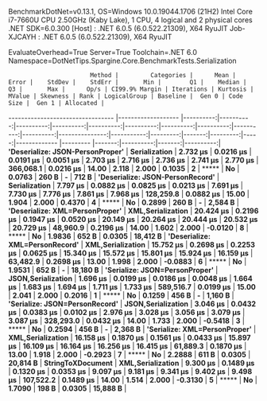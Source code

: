 
BenchmarkDotNet=v0.13.1, OS=Windows 10.0.19044.1706 (21H2)
Intel Core i7-7660U CPU 2.50GHz (Kaby Lake), 1 CPU, 4 logical and 2 physical cores
.NET SDK=6.0.300
  [Host]     : .NET 6.0.5 (6.0.522.21309), X64 RyuJIT
  Job-XJCAYH : .NET 6.0.5 (6.0.522.21309), X64 RyuJIT

EvaluateOverhead=True  Server=True  Toolchain=.NET 6.0  
Namespace=DotNetTips.Spargine.Core.BenchmarkTests.Serialization  

                           Method |         Categories |      Mean |     Error |    StdDev |    StdErr |       Min |        Q1 |    Median |        Q3 |       Max |      Op/s | CI99.9% Margin | Iterations | Kurtosis | MValue | Skewness | Rank | LogicalGroup | Baseline |  Gen 0 | Code Size |  Gen 1 | Allocated |
--------------------------------- |------------------- |----------:|----------:|----------:|----------:|----------:|----------:|----------:|----------:|----------:|----------:|---------------:|-----------:|---------:|-------:|---------:|-----:|------------- |--------- |-------:|----------:|-------:|----------:|
 **'Deserialize: JSON-PersonProper'** |      **Serialization** |  **2.732 μs** | **0.0216 μs** | **0.0191 μs** | **0.0051 μs** |  **2.703 μs** |  **2.716 μs** |  **2.736 μs** |  **2.741 μs** |  **2.770 μs** | **366,068.1** |      **0.0216 μs** |      **14.00** |    **2.118** |  **2.000** |   **0.1035** |    **2** |            ***** |       **No** | **0.0763** |     **260 B** |      **-** |     **712 B** |
 **'Deserialize: JSON-PersonRecord'** |      **Serialization** |  **7.797 μs** | **0.0882 μs** | **0.0825 μs** | **0.0213 μs** |  **7.691 μs** |  **7.730 μs** |  **7.776 μs** |  **7.861 μs** |  **7.968 μs** | **128,259.8** |      **0.0882 μs** |      **15.00** |    **1.904** |  **2.000** |   **0.4370** |    **4** |            ***** |       **No** | **0.2899** |     **260 B** |      **-** |   **2,584 B** |
  **'Deserialize: XML=PersonProper'** |  **XML,Serialization** | **20.424 μs** | **0.2196 μs** | **0.1947 μs** | **0.0520 μs** | **20.149 μs** | **20.264 μs** | **20.444 μs** | **20.532 μs** | **20.729 μs** |  **48,960.9** |      **0.2196 μs** |      **14.00** |    **1.602** |  **2.000** |  **-0.0120** |    **8** |            ***** |       **No** | **1.9836** |     **652 B** | **0.0305** |  **18,412 B** |
  **'Deserialize: XML=PersonRecord'** |  **XML,Serialization** | **15.752 μs** | **0.2698 μs** | **0.2253 μs** | **0.0625 μs** | **15.340 μs** | **15.572 μs** | **15.801 μs** | **15.924 μs** | **16.159 μs** |  **63,482.9** |      **0.2698 μs** |      **13.00** |    **1.998** |  **2.000** |  **-0.0883** |    **6** |            ***** |       **No** | **1.9531** |     **652 B** |      **-** |  **18,180 B** |
   **'Serialize: JSON=PersonProper'** | **JSON,Serialization** |  **1.696 μs** | **0.0199 μs** | **0.0186 μs** | **0.0048 μs** |  **1.664 μs** |  **1.683 μs** |  **1.694 μs** |  **1.711 μs** |  **1.733 μs** | **589,516.7** |      **0.0199 μs** |      **15.00** |    **2.041** |  **2.000** |   **0.2016** |    **1** |            ***** |       **No** | **0.1259** |     **456 B** |      **-** |   **1,160 B** |
   **'Serialize: JSON=PersonRecord'** | **JSON,Serialization** |  **3.046 μs** | **0.0432 μs** | **0.0383 μs** | **0.0102 μs** |  **2.976 μs** |  **3.028 μs** |  **3.056 μs** |  **3.079 μs** |  **3.087 μs** | **328,293.0** |      **0.0432 μs** |      **14.00** |    **1.733** |  **2.000** |  **-0.5418** |    **3** |            ***** |       **No** | **0.2594** |     **456 B** |      **-** |   **2,368 B** |
    **'Serialize: XML=PersonProper'** |  **XML,Serialization** | **16.158 μs** | **0.1870 μs** | **0.1561 μs** | **0.0433 μs** | **15.897 μs** | **16.109 μs** | **16.164 μs** | **16.256 μs** | **16.415 μs** |  **61,889.3** |      **0.1870 μs** |      **13.00** |    **1.918** |  **2.000** |  **-0.2923** |    **7** |            ***** |       **No** | **2.2888** |     **611 B** | **0.0305** |  **20,814 B** |
                **StringToXDocument** |  **XML,Serialization** |  **9.300 μs** | **0.1489 μs** | **0.1320 μs** | **0.0353 μs** |  **9.097 μs** |  **9.181 μs** |  **9.341 μs** |  **9.402 μs** |  **9.498 μs** | **107,522.2** |      **0.1489 μs** |      **14.00** |    **1.514** |  **2.000** |  **-0.3130** |    **5** |            ***** |       **No** | **1.7090** |     **198 B** | **0.0305** |  **15,888 B** |
